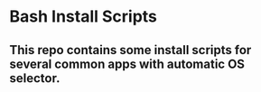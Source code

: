 # Bash Install Scripts
## This repo contains some install scripts for several common apps with automatic OS selector.
